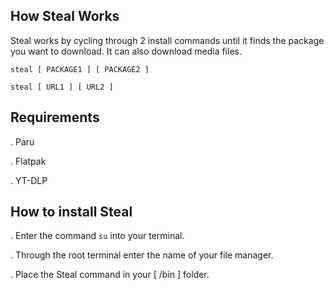 ## How Steal Works
Steal works by cycling through 2 install commands until it finds the package you want to download. It can also download media files.
```
steal [ PACKAGE1 ] [ PACKAGE2 ]

steal [ URL1 ] [ URL2 ]
```
## Requirements 
. Paru

. Flatpak

. YT-DLP

## How to install Steal
. Enter the command `su` into your terminal.

. Through the root terminal enter the name of your file manager.

. Place the Steal command in your [ /bin ] folder.
